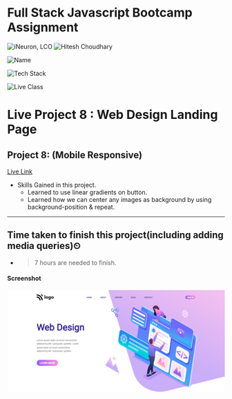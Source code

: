 # Full Stack Javascript Bootcamp Assignment 

![iNeuron, LCO](https://img.shields.io/badge/iNeuron-LCO-green)
![Hitesh Choudhary](https://img.shields.io/badge/Hitesh--Choudhary-Full--stack--JS--bootcamp-red)

![Name](https://img.shields.io/badge/Project%20Made%20by-Abhijeet%20Sharma-yellow)

![Tech Stack](https://img.shields.io/badge/Tech%20Stack-HTML%20%7C%20CSS-blue)

![Live Class](https://img.shields.io/badge/Live%20Project%208-Web%20Design%20Landing%20Page-brightgreen)

# Live Project 8 : Web Design Landing Page

## Project 8: (Mobile Responsive)
[Live Link](https://live-project-8-fs-js.netlify.app/)

-   Skills Gained in this project.
    - Learned to use linear gradients on button.
    - Learned how we can center any images as background by using background-position & repeat.
       
---

## Time taken to finish this project(including adding media queries)⏲

- > 7 hours are needed to finish.

#### Screenshot

![Desktop](./screenshot/Project-8.png)
